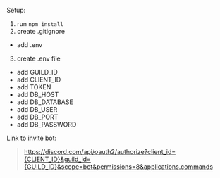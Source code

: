 Setup:

1. run `npm install`
2. create .gitignore
  * add .env
3. create .env file
  * add GUILD_ID
  * add CLIENT_ID
  * add TOKEN
  * add DB_HOST
  * add DB_DATABASE
  * add DB_USER
  * add DB_PORT
  * add DB_PASSWORD

Link to invite bot:
> https://discord.com/api/oauth2/authorize?client_id={CLIENT_ID}&guild_id={GUILD_ID}&scope=bot&permissions=8&applications.commands
